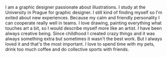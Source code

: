 I am a graphic designer passionate about illustrations. I study at the University in Prague for graphic designer. I still kind of finding myself so I'm exited about new experiences. Because my calm and friendly personality I can cooperate really well in teams. I love drawing, painting everything what touches art a bit, so I would describe myself more like an artist. I have been always creative being. Since childhood I created crazy things and it was always something extra but sometimes it wasn't the best work. But I always loved it and that's the most important. I love to spend time with my pets, drink too much coffee and do collective sports with friends.
